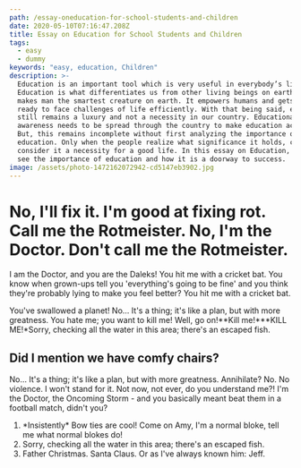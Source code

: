 ```yaml
---
path: /essay-oneducation-for-school-students-and-children
date: 2020-05-10T07:16:47.208Z
title: Essay on Education for School Students and Children
tags:
  - easy
  - dummy
keywords: "easy, education, Children"
description: >-
  Education is an important tool which is very useful in everybody’s life.
  Education is what differentiates us from other living beings on earth. It
  makes man the smartest creature on earth. It empowers humans and gets them
  ready to face challenges of life efficiently. With that being said, education
  still remains a luxury and not a necessity in our country. Educational
  awareness needs to be spread through the country to make education accessible.
  But, this remains incomplete without first analyzing the importance of
  education. Only when the people realize what significance it holds, can they
  consider it a necessity for a good life. In this essay on Education, we will
  see the importance of education and how it is a doorway to success.
image: /assets/photo-1472162072942-cd5147eb3902.jpg
---
```


<!--StartFragment-->

# No, I'll fix it. I'm good at fixing rot. Call me the Rotmeister. No, I'm the Doctor. Don't call me the Rotmeister.

I am the Doctor, and you are the Daleks! You hit me with a cricket bat. You know when grown-ups tell you 'everything's going to be fine' and you think they're probably lying to make you feel better? You hit me with a cricket bat.

You've swallowed a planet! No… It's a thing; it's like a plan, but with more greatness. You hate me; you want to kill me! Well, go on!**Kill me!\***KILL ME!\*Sorry, checking all the water in this area; there's an escaped fish.

## Did I mention we have comfy chairs?

No… It's a thing; it's like a plan, but with more greatness. Annihilate? No. No violence. I won't stand for it. Not now, not ever, do you understand me?! I'm the Doctor, the Oncoming Storm - and you basically meant beat them in a football match, didn't you?

1. \*Insistently\* Bow ties are cool! Come on Amy, I'm a normal bloke, tell me what normal blokes do!
2. Sorry, checking all the water in this area; there's an escaped fish.
3. Father Christmas. Santa Claus. Or as I've always known him: Jeff.

<!--EndFragment-->
